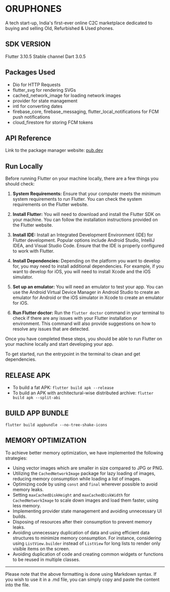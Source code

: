 

# ORUPHONES

A tech start-up, India's first-ever online C2C marketplace dedicated to buying and selling Old, Refurbished & Used phones.

## SDK VERSION

Flutter 3.10.5 Stable channel
Dart 3.0.5

## Packages Used

- Dio for HTTP Requests
- flutter_svg for rendering SVGs
- cached_network_image for loading network images
- provider for state management
- intl for converting dates
- firebase_core, firebase_messaging, flutter_local_notifications for FCM push notifications
- cloud_firestore for storing FCM tokens

## API Reference

Link to the package manager website: [pub.dev](https://pub.dev/)

## Run Locally

Before running Flutter on your machine locally, there are a few things you should check:

1. **System Requirements:** Ensure that your computer meets the minimum system requirements to run Flutter. You can check the system requirements on the Flutter website.

2. **Install Flutter:** You will need to download and install the Flutter SDK on your machine. You can follow the installation instructions provided on the Flutter website.

3. **Install IDE:** Install an Integrated Development Environment (IDE) for Flutter development. Popular options include Android Studio, IntelliJ IDEA, and Visual Studio Code. Ensure that the IDE is properly configured to work with Flutter.

4. **Install Dependencies:** Depending on the platform you want to develop for, you may need to install additional dependencies. For example, if you want to develop for iOS, you will need to install Xcode and the iOS simulator.

5. **Set up an emulator:** You will need an emulator to test your app. You can use the Android Virtual Device Manager in Android Studio to create an emulator for Android or the iOS simulator in Xcode to create an emulator for iOS.

6. **Run Flutter doctor:** Run the `flutter doctor` command in your terminal to check if there are any issues with your Flutter installation or environment. This command will also provide suggestions on how to resolve any issues that are detected.

Once you have completed these steps, you should be able to run Flutter on your machine locally and start developing your app.

To get started, run the entrypoint in the terminal to clean and get dependencies.

## RELEASE APK

- To build a fat APK: `flutter build apk --release`
- To build an APK with architectural-wise distributed archive: `flutter build apk --split-abi`

## BUILD APP BUNDLE

`flutter build appbundle --no-tree-shake-icons`

## MEMORY OPTIMIZATION

To achieve better memory optimization, we have implemented the following strategies:

- Using vector images which are smaller in size compared to JPG or PNG.
- Utilizing the `CachedNetworkImage` package for lazy loading of images, reducing memory consumption while loading a list of images.
- Optimizing code by using `const` and `final` wherever possible to avoid memory leaks.
- Setting `maxCachedDiskHeight` and `maxCachedDiskWidth` for `CachedNetworkImage` to scale down images and load them faster, using less memory.
- Implementing provider state management and avoiding unnecessary UI builds.
- Disposing of resources after their consumption to prevent memory leaks.
- Avoiding unnecessary duplication of data and using efficient data structures to minimize memory consumption. For instance, considering using `ListView.builder` instead of `ListView` for long lists to render only visible items on the screen.
- Avoiding duplication of code and creating common widgets or functions to be reused in multiple classes.

---

Please note that the above formatting is done using Markdown syntax. If you wish to use it in a .md file, you can simply copy and paste the content into the file.
